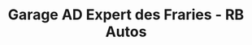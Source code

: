 ---
title: "Garage AD Expert des Fraries - RB Autos"
url: /saint-chamond/garage-ad-expert-des-fraries-rb-autos/
shop: réparation de voitures
---